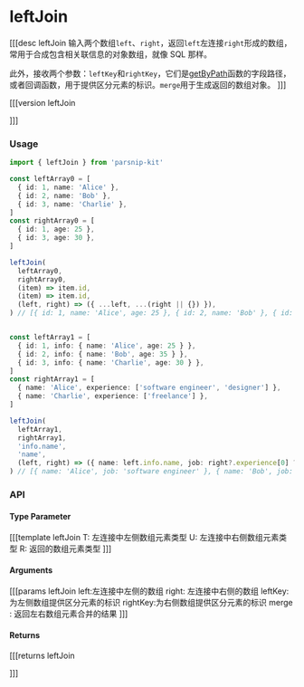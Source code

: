 # leftJoin

[[[desc leftJoin
  输入两个数组`left`、`right`，返回`left`左连接`right`形成的数组，常用于合成包含相关联信息的对象数组，就像 SQL 那样。
  
  此外，接收两个参数：`leftKey`和`rightKey`，它们是[getByPath](../object/getByPath)函数的字段路径，或者回调函数，用于提供区分元素的标识。`merge`用于生成返回的数组对象。
]]]

[[[version leftJoin
  
]]]



### Usage

```ts
import { leftJoin } from 'parsnip-kit'

const leftArray0 = [
  { id: 1, name: 'Alice' },
  { id: 2, name: 'Bob' },
  { id: 3, name: 'Charlie' },
]
const rightArray0 = [
  { id: 1, age: 25 },
  { id: 3, age: 30 },
]

leftJoin(
  leftArray0,
  rightArray0,
  (item) => item.id,
  (item) => item.id,
  (left, right) => ({ ...left, ...(right || {}) }),
) // [{ id: 1, name: 'Alice', age: 25 }, { id: 2, name: 'Bob' }, { id: 3, name: 'Charlie', age: 30 }]


const leftArray1 = [
  { id: 1, info: { name: 'Alice', age: 25 } },
  { id: 2, info: { name: 'Bob', age: 35 } },
  { id: 3, info: { name: 'Charlie', age: 30 } },
]
const rightArray1 = [
  { name: 'Alice', experience: ['software engineer', 'designer'] },
  { name: 'Charlie', experience: ['freelance'] },
]

leftJoin(
  leftArray1,
  rightArray1,
  'info.name',
  'name',
  (left, right) => ({ name: left.info.name, job: right?.experience[0] ?? null }),
) // [{ name: 'Alice', job: 'software engineer' }, { name: 'Bob', job: null }, { name: 'Charlie', job: 'freelance' }]

```


### API

#### Type Parameter

[[[template leftJoin
T: 左连接中左侧数组元素类型
U: 左连接中右侧数组元素类型
R: 返回的数组元素类型
]]]

#### Arguments

[[[params leftJoin
left:左连接中左侧的数组
right: 左连接中右侧的数组
leftKey:为左侧数组提供区分元素的标识
rightKey:为右侧数组提供区分元素的标识
merge : 返回左右数组元素合并的结果
]]]

#### Returns

[[[returns leftJoin

]]]